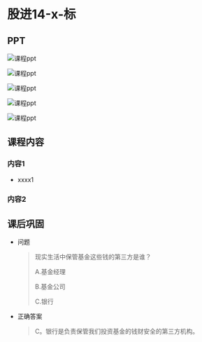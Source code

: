 # 股进14-x-标

## PPT

![课程ppt](assets/3-x-1.jpeg)

![课程ppt](assets/3-x-2.jpeg)

![课程ppt](assets/3-x-3.jpeg)

![课程ppt](assets/3-x-4.jpeg)

![课程ppt](assets/3-x-5.jpeg)

## 课程内容

### 内容1

- xxxx1

  > 

### 内容2

## 课后巩固

- 问题

  > 现实生活中保管基金这些钱的第三方是谁？
  >
  > A.基金经理
  >
  > B.基金公司
  >
  > C.银行

- 正确答案

  > C。银行是负责保管我们投资基金的钱财安全的第三方机构。